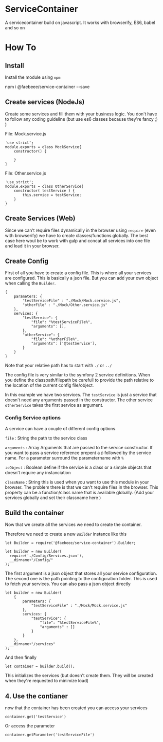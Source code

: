 # ServiceContainer

A servicecontainer build on javascript. It works with browserify, ES6, babel and so on

# How To 
## Install 
  Install the module using `npm`

  npm i @faebeee/service-container --save

## Create services (NodeJs)
Create some services and fill them with your business logic. 
You don't have to follow any coding guideline (but use es6 classes because they're fancy ;) )

File: Mock.service.js

    'use strict';
    module.exports = class MockService{
        constructor() {
            
        }
    }

File: Other.service.js

    'use strict';
    module.exports = class OtherService{
        constructor( testService ) {
            this.service = testService;
        }
    }


## Create Services (Web)
Since we can't require files dynamically in the browser using `require` (even with browserify)
we have to create classes/functions globally. The best case here woul be to work with gulp and concat all services
into one file and load it in your browser.

## Create Config
First of all you have to create a config file.
This is where all your services are configured.
This is basically a json file. But you can add your own object
when calling the `Builder`.

    {
        parameters: {
            "testServiceFile" : "./Mock/Mock.service.js",
            "otherFile" : "./Mock/Other.service.js"
        },
        services: {
            "testService": {
                "file": "%testServiceFile%",
                "arguments": [],
            },
            "otherService": {
                "file": "%otherFile%",
                "arguments": ['@testService'],
            }
        }
    }

Note that your relative path has to start with `./` or `../`

The config file is very similar to the symfony 2 service definitions.
When you define the classpath/filepath be carefull to provide the path relative 
to the location of the current config file/object.

In this example we have two services. The `testService` is just a service that doesn't need
any arguments passed in the constructor.
The other service `otherService` takes the first service as argument.

### Config Service options
A service can have a couple of different config options

`file` : String
the path to the service class

`arguments` : Array
Arguments that are passed to the service constructor. If you want to pass a service reference
prepent a `@` followed by the service name. For a parameter surround the parametername with `%`


`isObject` : Boolean
define if the service is a class or a simple objects that doesn't require any instanciation

`className` : String
this is used when you want to use this module in your browser. The problem there is that we can't
require files in the browser. This property can be a function/class name that is available globally. 
(Add your services globally and set their classname here )   


## Build the container
Now that we create all the services we need to create the container.

Therefore we need to create a new `Builder` instance like this

    let Builder = require('@faebeee/service-container').Builder;

    let builder = new Builder(
      require('./Config/Services.json'),
      __dirname+"/Config/"
    );

The first argument is a json object that stores all your service configuration.
The second one is the path pointing to the configuration folder. This is used to fetch your services. 
You can also pass a json object directly

    let builder = new Builder(
        {
            parameters: {
                "testServiceFile" : "./Mock/Mock.service.js"
            },
            services: {
                "testService": {
                    "file": "%testServiceFile%",
                    "arguments" : []
                }
            }
        },
      __dirname+"/services"        
    );

And then finally

    let container = builder.build();

This initializes the services (but doesn't create them. They will be created when they're requested to minimize load)

## 4. Use the contianer
now that the container has been created you can access your services

    container.get('testService')

Or access the parameter

    container.getParameter('testServiceFile')
    